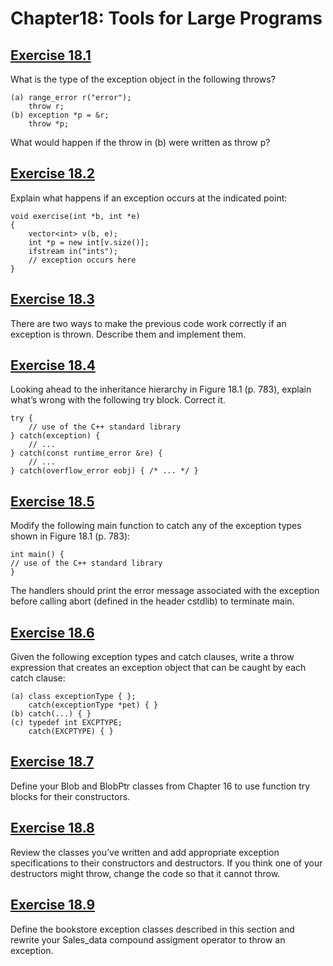 # Chapter18: Tools for Large Programs
## [Exercise 18.1](18.01.txt)
What is the type of the exception object in the following throws?
```
(a) range_error r("error");
    throw r;
(b) exception *p = &r;
    throw *p;
```
What would happen if the throw in (b) were written as throw p?
## [Exercise 18.2](18.02.txt)
Explain what happens if an exception occurs at the indicated point:
```
void exercise(int *b, int *e)
{
    vector<int> v(b, e);
    int *p = new int[v.size()];
    ifstream in("ints");
    // exception occurs here
}
```
## [Exercise 18.3](18.03)
There are two ways to make the previous code work correctly if an exception is thrown. Describe them and implement them.
## [Exercise 18.4](18.04.txt)
Looking ahead to the inheritance hierarchy in Figure 18.1 (p. 783), explain what’s wrong with the following try block. Correct it.
```
try {
    // use of the C++ standard library
} catch(exception) {
    // ...
} catch(const runtime_error &re) {
    // ...
} catch(overflow_error eobj) { /* ... */ }
```
## [Exercise 18.5](18.05.cpp)
Modify the following main function to catch any of the exception types shown in Figure 18.1 (p. 783):
```
int main() {
// use of the C++ standard library
}
```
The handlers should print the error message associated with the exception before calling abort (defined in the header cstdlib) to terminate main.
## [Exercise 18.6](18.06.txt)
Given the following exception types and catch clauses, write a throw expression that creates an exception object that can be caught by each catch clause:
```
(a) class exceptionType { };
    catch(exceptionType *pet) { }
(b) catch(...) { }
(c) typedef int EXCPTYPE;
    catch(EXCPTYPE) { }
```
## [Exercise 18.7](18.07)
Define your Blob and BlobPtr classes from Chapter 16 to use function try blocks for their constructors.
## [Exercise 18.8](18.08)
Review the classes you’ve written and add appropriate exception specifications to their constructors and destructors. If you think one of your destructors might throw, change the code so that it cannot throw.
## [Exercise 18.9](18.09)
Define the bookstore exception classes described in this section and rewrite your Sales_data compound assigment operator to throw an exception.
